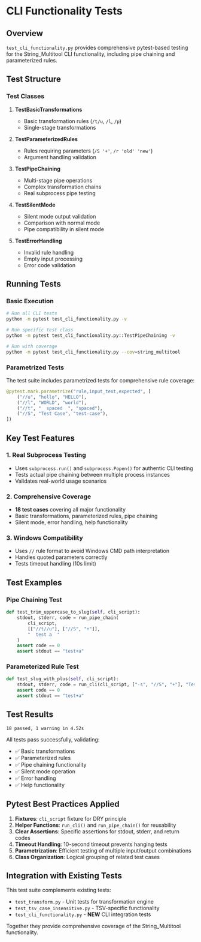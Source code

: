 # CLI Functionality Tests

## Overview

`test_cli_functionality.py` provides comprehensive pytest-based testing for the String_Multitool CLI functionality, including pipe chaining and parameterized rules.

## Test Structure

### Test Classes

1. **TestBasicTransformations**
   - Basic transformation rules (`/t/u`, `/l`, `/p`)
   - Single-stage transformations

2. **TestParameterizedRules** 
   - Rules requiring parameters (`/S '+'`, `/r 'old' 'new'`)
   - Argument handling validation

3. **TestPipeChaining**
   - Multi-stage pipe operations
   - Complex transformation chains
   - Real subprocess pipe testing

4. **TestSilentMode**
   - Silent mode output validation
   - Comparison with normal mode
   - Pipe compatibility in silent mode

5. **TestErrorHandling**
   - Invalid rule handling
   - Empty input processing
   - Error code validation

## Running Tests

### Basic Execution
```bash
# Run all CLI tests
python -m pytest test_cli_functionality.py -v

# Run specific test class
python -m pytest test_cli_functionality.py::TestPipeChaining -v

# Run with coverage
python -m pytest test_cli_functionality.py --cov=string_multitool
```

### Parametrized Tests
The test suite includes parametrized tests for comprehensive rule coverage:
```python
@pytest.mark.parametrize("rule,input_text,expected", [
    ("//u", "hello", "HELLO"),
    ("//l", "WORLD", "world"),  
    ("//t", "  spaced  ", "spaced"),
    ("//S", "Test Case", "test-case"),
])
```

## Key Test Features

### 1. Real Subprocess Testing
- Uses `subprocess.run()` and `subprocess.Popen()` for authentic CLI testing
- Tests actual pipe chaining between multiple process instances
- Validates real-world usage scenarios

### 2. Comprehensive Coverage
- **18 test cases** covering all major functionality
- Basic transformations, parameterized rules, pipe chaining
- Silent mode, error handling, help functionality

### 3. Windows Compatibility  
- Uses `//` rule format to avoid Windows CMD path interpretation
- Handles quoted parameters correctly
- Tests timeout handling (10s limit)

## Test Examples

### Pipe Chaining Test
```python
def test_trim_uppercase_to_slug(self, cli_script):
    stdout, stderr, code = run_pipe_chain(
        cli_script,
        [["//t//u"], ["//S", "+"]],
        "  test a  "
    )
    assert code == 0
    assert stdout == "test+a"
```

### Parameterized Rule Test  
```python
def test_slug_with_plus(self, cli_script):
    stdout, stderr, code = run_cli(cli_script, ["-s", "//S", "+"], "Test A")
    assert code == 0
    assert stdout == "test+a"
```

## Test Results

```
18 passed, 1 warning in 4.52s
```

All tests pass successfully, validating:
- ✅ Basic transformations
- ✅ Parameterized rules  
- ✅ Pipe chaining functionality
- ✅ Silent mode operation
- ✅ Error handling
- ✅ Help functionality

## Pytest Best Practices Applied

1. **Fixtures**: `cli_script` fixture for DRY principle
2. **Helper Functions**: `run_cli()` and `run_pipe_chain()` for reusability
3. **Clear Assertions**: Specific assertions for stdout, stderr, and return codes
4. **Timeout Handling**: 10-second timeout prevents hanging tests
5. **Parametrization**: Efficient testing of multiple input/output combinations
6. **Class Organization**: Logical grouping of related test cases

## Integration with Existing Tests

This test suite complements existing tests:
- `test_transform.py` - Unit tests for transformation engine
- `test_tsv_case_insensitive.py` - TSV-specific functionality  
- `test_cli_functionality.py` - **NEW** CLI integration tests

Together they provide comprehensive coverage of the String_Multitool functionality.